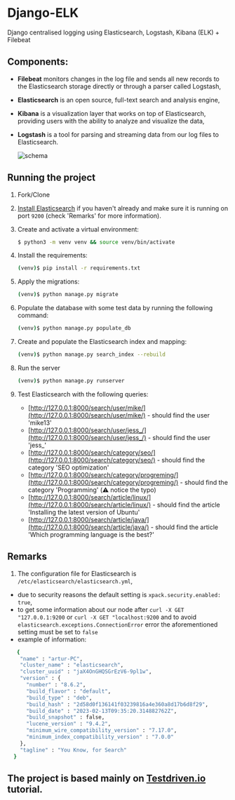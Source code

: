 # Django-ELK
Django centralised logging using Elasticsearch, Logstash, Kibana (ELK) + Filebeat

## Components:  
  - **Filebeat** monitors changes in the log file and sends all new records to the Elasticsearch storage directly or through a parser called Logstash,  
  - **Elasticsearch** is an open source, full-text search and analysis engine,  
  - **Kibana** is a visualization layer that works on top of Elasticsearch, providing users with the ability to analyze and visualize the data,
  - **Logstash**  is a tool for parsing and streaming data from our log files to Elasticsearch.  

    ![schema](https://remaster.com/img/blog/elk/schema.png)

## Running the project

1. Fork/Clone

2. [Install Elasticsearch](https://www.elastic.co/guide/en/elasticsearch/reference/current/install-elasticsearch.html) if you haven't already and make sure it is running on port `9200` (check 'Remarks' for more information).

3. Create and activate a virtual environment:

    ```sh
    $ python3 -m venv venv && source venv/bin/activate
    ```

4. Install the requirements:

    ```sh
    (venv)$ pip install -r requirements.txt
    ```

5. Apply the migrations:

    ```sh
    (venv)$ python manage.py migrate
    ```

6. Populate the database with some test data by running the following command:

    ```sh
    (venv)$ python manage.py populate_db
    ```

7. Create and populate the Elasticsearch index and mapping:

    ```sh
    (venv)$ python manage.py search_index --rebuild
    ```

8. Run the server

    ```sh
    (venv)$ python manage.py runserver
    ```

9. Test Elasticsearch with the following queries:

     - [http://127.0.0.1:8000/search/user/mike/](http://127.0.0.1:8000/search/user/mike/) - should find the user 'mike13'
     - [http://127.0.0.1:8000/search/user/jess_/](http://127.0.0.1:8000/search/user/jess_/) - should find the user 'jess_'
     - [http://127.0.0.1:8000/search/category/seo/](http://127.0.0.1:8000/search/category/seo/) - should find the category 'SEO optimization'
     - [http://127.0.0.1:8000/search/category/progreming/](http://127.0.0.1:8000/search/category/progreming/) - should find the category 'Programming' (:warning: notice the typo)
     - [http://127.0.0.1:8000/search/article/linux/](http://127.0.0.1:8000/search/article/linux/) - should find the article 'Installing the latest version of Ubuntu'
     - [http://127.0.0.1:8000/search/article/java/](http://127.0.0.1:8000/search/article/java/) - should find the article 'Which programming language is the best?'


## Remarks
1. The configuration file for Elasticsearch is `/etc/elasticsearch/elasticsearch.yml`,
  - due to security reasons the default setting is `xpack.security.enabled: true`,
  - to get some information about our node after `curl -X GET "127.0.0.1:9200` or `curl -X GET "localhost:9200` 
  and to avoid `elasticsearch.exceptions.ConnectionError` error the aforementioned setting must be set to `false`
  - example of information:  
  ```bash
     {
      "name" : "artur-PC",
      "cluster_name" : "elasticsearch",
      "cluster_uuid" : "jaX4OnGHQSGrEzV6-9pl1w",
      "version" : {
        "number" : "8.6.2",
        "build_flavor" : "default",
        "build_type" : "deb",
        "build_hash" : "2d58d0f136141f03239816a4e360a8d17b6d8f29",
        "build_date" : "2023-02-13T09:35:20.314882762Z",
        "build_snapshot" : false,
        "lucene_version" : "9.4.2",
        "minimum_wire_compatibility_version" : "7.17.0",
        "minimum_index_compatibility_version" : "7.0.0"
      },
      "tagline" : "You Know, for Search"
    }
  ```

## The project is based mainly on [Testdriven.io](https://testdriven.io/blog/django-drf-elasticsearch/) tutorial.  
